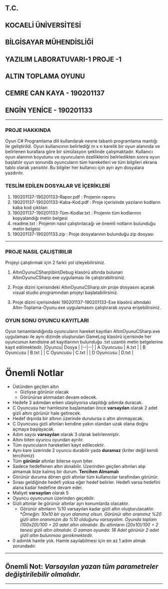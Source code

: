 ## T.C.
## KOCAELİ ÜNİVERSİTESİ
## BİLGİSAYAR MÜHENDİSLİĞİ
## YAZILIM LABORATUVARI-1 PROJE -1 
## ALTIN TOPLAMA OYUNU
## CEMRE CAN KAYA - 190201137
## ENGİN YENİCE - 190201133
---
### PROJE HAKKINDA
Oyun C# Programlama dili kullanılarak nesne tabanlı programlama mantığı ile geliştirildi. Oyun kullanıcının belirlediği m x n karelik bir oyun alanında ve belirlenen kurallara göre bir simülasyon şeklinde çalışmaktadır. Kullanıcı oyun alanının boyutunu ve oyuncuların özelliklerini belirledikten sonra oyun başlatılır oyun sonunda oyuncuların tüm hareketleri ve tüm bilgileri ekrana tablo olarak yansıtılır. Bu bilgiler her kullanıcı için ayrı ayrı dosyalara yazdırılır.	
### TESLİM EDİLEN DOSYALAR VE İÇERİKLERİ

 1. 190201137-190201133-Rapor.pdf      : Projenin raporu
 2. 190201137-190201133-Kaba-Kod.pdf   : Proje içerisinde yazıların kodların kaba kod çıktıları
 3. 190201137-190201133-Tüm-Kodlar.txt : Projenin tüm kodlarının kopyalandığı metin belgesi
 4. readme.txt		  	    : Projenin nasıl çalıştırılacağı ve önemli notların bulunduğu metin belgesi	
 5. 190201137-190201133.zip	    : Proje dosyalarının bulunduğu zip dosyası

---
### PROJE NASIL ÇALIŞTIRILIR
 Projeyi çalıştırmak için 2 farklı yol izleyebilirsiniz.	

 1. AltınOyunuCSharp\bin\Debug klasörü altında bulunan
    AltınOyunuCSharp.exe uygulaması ile çalıştırabilirsiniz.
    
 2. Proje dizini içerisindeki AltınOyunuCSharp.sln proje dosyasını açarak visual studio programından projeyi başlatabilirsiniz.
 3. Proje dizini içerisindeki 190201137-190201133-Exe klasörü altındaki Altın-Toplama-Oyunu.exe uygulamasını çalıştırarak oyuna erişebilirsiniz.

### OYUN SONU OYUNCU KAYITLARI
 Oyun tamamlandığında oyuncuların hareket kayıtları AltınOyunuCSharp.exe uygulaması ile aynı dizinde oluşturulan GameLog klasörü içerisinde her oyuncunun kendisine ait kayıtlarının bulunduğu .txt uzantılı metin belgelerine kayıt edilmektedir.
|Oyuncu| Dosya  |
|--|--|
| A Oyuncusu | A.txt |
| B Oyuncusu | B.txt |
| C Oyuncusu | C.txt |
| D Oyuncusu | D.txt |















# Önemli Notlar

 - Üstünden geçilen altın
	 - Gizliyse görünür olacak
	 - Görünürse alınmadan devam edecek.
 - Hedefe 3 adımdan erken ulaşılıyorsa ulaşıldığı adımda duracak.
 - C Oyuncusu her hamlesine başlamadan önce **varsayılan** olarak 2 adet gizli altını görünür hale getirecek.
 - Hedef dışında bir altının üzerinde durulursa o altın alınmayacak.
 - C Oyuncusu gizli altınları  kendine yakın olandan uzak olana doğru açmaya başlayacak.
 - Adım sayısı **varsayılan** olarak 3 olarak belirlenmiştir.
 - Altını biten oyuncu oyundan ayrılır.
 - Tüm oyuncuların hareketleri kayıt edilecektir.
 - Aynı kare üzerinde 2 oyuncu durabilir yada **duramaz** (kriter değil kendi tercihimiz)
 - Tüm **görünür** altınlar biterse oyun biter.
 - Sadece hedeflenen altın alınabilir. Üzerinden geçilen altınları alıp almamak bize kalmış bir durum. **Tercihen Almamalı**
 - Görünür duruma dönen gizli altınlar tüm kullanıcılar tarafından görünür.
 - Sırası geldiğinde hedefi yoksa eğer hedef belirler. Hedefi varsa hedefini alana kadar hedefine devam eder.
 - Maliyet **varsayılan** olarak 5
 - Oyuncu oyuncunun üzerinden geçebilir.
 - Gizli altınlar ile görünür altınlar ayrı konumlarda olacaktır.
	 - Görünür altınların %10 varsayılan kadar gizli altın oluşturulacaktır. **Örneğin: 10x10 bir oyun alanımız olsun. Görünür altın oranımız %20 gizli altın oranımızın da %10 olduğunu varsayalım. Oyunda toplam (100x20)/100 = 20 adet altın olmalıdır. Bu altınların (20x10)/100 = 2 tanesi gizli altın olmalıdır. O zaman oyunda: 18 Adet görünür 2 adet gizli altın bulunması gerekmektedir.*
 - 0 adımlık hamle yok. Hamle sayılabilmesi için en az 1 adım atmak zorundadır.

***

## Önemli Not: *Varsayılan yazan tüm parametreler değiştirilebilir olmalıdır.*

***